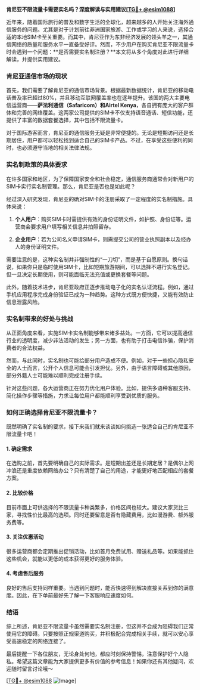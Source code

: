 **肯尼亚不限流量卡需要实名吗？深度解读与实用建议[[TG💪+ @esim1088](https://t.me/s/esim1088)]**

近年来，随着国际旅行的普及和数字生活的全球化，越来越多的人开始关注海外通信服务的问题。尤其是对于计划前往非洲国家旅游、工作或学习的人来说，选择合适的本地SIM卡至关重要。而其中，肯尼亚作为东非经济发展的领头羊之一，其通信网络的质量和服务水平一直备受好评。然而，不少用户在购买肯尼亚不限流量卡时会遇到一个问题：**是否需要实名制注册？**本文将从多个角度对此进行详细解读，并提供实用建议。

### 肯尼亚通信市场的现状

首先，我们需要了解肯尼亚的通信市场背景。根据最新数据统计，肯尼亚的移动电话普及率已超过80%，并且移动互联网覆盖率也在逐年提升。该国的两大主要电信运营商——**萨法利通信（Safaricom）**和**Airtel Kenya**，各自拥有庞大的客户群体和完善的网络覆盖。这两家公司提供的SIM卡不仅支持语音通话、短信功能，还提供了丰富的数据套餐选择，其中包括不限流量卡。

对于国际游客而言，肯尼亚的通信服务无疑是非常便捷的。无论是短期访问还是长期居住，用户都可以轻松找到适合自己的SIM卡产品。不过，在享受这些便利的同时，也必须遵守当地的相关法律法规。

### 实名制政策的具体要求

在许多国家和地区，为了保障国家安全和社会稳定，通信服务商通常会对新用户的SIM卡实行实名制管理。那么，肯尼亚是否也是如此呢？

经过深入研究发现，肯尼亚的确对SIM卡的注册采取了一定程度的实名制措施。具体来说：

1. **个人用户**：购买SIM卡时需提供有效的身份证明文件，如护照、身份证等。运营商会要求用户填写相关信息并拍照留存。
   
2. **企业用户**：若为公司名义申请SIM卡，则需提交公司的营业执照副本以及经办人的身份证明文件。

需要注意的是，这种实名制并非强制性的“一刀切”，而是基于自愿原则。换句话说，如果你只是临时使用SIM卡，比如短期旅游期间，可以选择不进行实名登记。但一旦决定长期使用，则可能面临无法充值或更换套餐等问题。

此外，随着技术进步，肯尼亚政府正逐步推动电子化的实名认证流程。例如，通过手机应用程序完成身份验证已成为一种趋势。这种方式既方便快捷，又能有效防止信息泄露风险。

### 实名制带来的好处与挑战

从正面角度来看，实施SIM卡实名制能够带来诸多益处。一方面，它可以提高通信行业的透明度，减少非法活动的发生；另一方面，也有助于打击电信诈骗，保护消费者的合法权益。

然而，与此同时，实名制也可能给部分用户造成不便。例如，对于一些担心隐私安全的人士而言，公开个人信息可能会引发担忧。另外，由于语言障碍或其他原因，部分外籍人士可能难以顺利完成注册手续。

针对这些问题，各大运营商正在努力优化用户体验。比如，提供多语种客服支持、简化操作步骤等措施，力求让每位用户都能顺利享受到优质的服务。

### 如何正确选择肯尼亚不限流量卡？

既然明确了实名制的要求，接下来我们就来谈谈如何挑选一张适合自己的肯尼亚不限流量卡吧！

#### 1. 确定需求
在选购之前，首先要明确自己的实际需求。是短期出差还是长期定居？是偶尔上网冲浪还是重度依赖网络办公？只有清楚了自己的用途，才能更好地匹配相应的套餐方案。

#### 2. 比较价格
目前市面上可供选择的不限流量卡种类繁多，价格区间也较大。建议大家货比三家，寻找性价比最高的选项。同时还要留意是否有隐藏费用，比如漫游费、额外服务费等。

#### 3. 关注优惠活动
很多运营商都会定期推出促销活动，比如首月免费试用、赠送礼品等。如果能抓住这些机会，就能以更低的成本获得更好的服务体验。

#### 4. 考虑售后服务
良好的售后支持同样重要。当遇到问题时，能否快速得到解决直接关系到你的满意度。因此，在下单前最好先了解一下客服响应速度如何。

### 结语

综上所述，肯尼亚不限流量卡虽然需要实名制注册，但这并不会成为阻碍我们正常使用它的障碍。只要按照正规渠道购买，并积极配合完成相关手续，就可以安心享受高速稳定的网络连接了。

最后提醒一下各位朋友，无论身处何地，都应时刻保持警惕，注意保护好个人隐私。希望这篇文章能为大家提供更多有价值的参考信息！如果你还有其他疑问，欢迎随时留言讨论哦～

[[TG💪+ @esim1088](https://t.me/s/esim1088) ![Image](https://i.postimg.cc/4NQfJmqS/Snipaste-2025-05-13-00-14-12.png)]